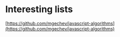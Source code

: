 # Interesting lists

[https://github.com/mgechev/javascript-algorithms](https://github.com/mgechev/javascript-algorithms)


